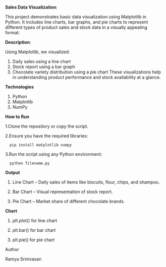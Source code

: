 **Sales Data Visualization**:

  This project demonstrates basic data visualization using Matplotlib in Python. It includes line charts, bar graphs, and pie charts to represent different types of product sales and stock data in a visually appealing format.
  
**Description**:

Using Matplotlib, we visualized:
  1. Daily sales using a line chart
  2. Stock report using a bar graph
  3. Chocolate variety distribution using a pie chart
These visualizations help in understanding product performance and stock availability at a glance.

**Technologies**

  1. Python
  2. Matplotlib
  3. NumPy

**How to Run**

   1.Clone the repository or copy the script.
  
   2.Ensure you have the required libraries:
  
      pip install matplotlib numpy
      
   3.Run the script using any Python environment:
  
      python filename.py
      
**Output**

  1. Line Chart – Daily sales of items like biscuits, flour, chips, and shampoo.
  
  2. Bar Chart – Visual representation of stock report.
  
  3. Pie Chart – Market share of different chocolate brands.
  
**Chart** 

  1. plt.plot() for line chart
  
  2. plt.bar() for bar chart
  
  3. plt.pie() for pie chart
  
Author

Ramya Srinivasan


